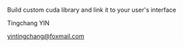 Build custom cuda library and link it to your user's interface

Tingchang YIN

yintingchang@foxmail.com